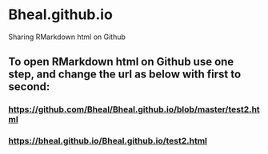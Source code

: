# Bheal.github.io
Sharing RMarkdown html on Github 


## To open RMarkdown html on Github use one step, and change the url as below with first to second:
###  https://github.com/Bheal/Bheal.github.io/blob/master/test2.html
###  https://bheal.github.io/Bheal.github.io/test2.html
